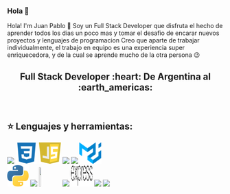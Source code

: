 ### Hola 👋

Hola! I'm Juan Pablo 👋
Soy un Full Stack Developer que disfruta el hecho de aprender todos los dias un poco mas y tomar el desafio de encarar nuevos proyectos y lenguajes de programacion 
Creo que aparte de trabajar individualmente, el trabajo en equipo es una experiencia super enriquecedora, y de la cual se aprende mucho de la otra persona 😉
<h2 align="center">
Full Stack Developer :heart: De Argentina al :earth_americas:
</h2>

&nbsp;&nbsp;


## :star: Lenguajes y herramientas:

<p>
  <code><img width="10%" src="https://www.vectorlogo.zone/logos/w3_html5/w3_html5-ar21.svg"></code>
  <code><img width="10%" height="50px" src="https://github.com/juanpescie/juanPescie/blob/main/logos/1200px-Devicon-css3-plain.svg.png"></code>
  <code><img width="10%" height="50px" src="https://github.com/juanpescie/juanPescie/blob/main/logos/javascript-1.svg"></code>
  <code><img width="10%" src="https://www.vectorlogo.zone/logos/git-scm/git-scm-ar21.svg"></code>
  <code><img width="10%" src="https://www.vectorlogo.zone/logos/getbootstrap/getbootstrap-ar21.svg"></code>
  <code><img width="10%" height="50px" src="https://github.com/juanpescie/juanPescie/blob/main/logos/material-ui-1.svg"></code>
  <br />
  <code><img width="10%" height="50px" src="https://github.com/juanpescie/juanPescie/blob/main/logos/python.png"></code>
  <code><img width="10%" src="https://www.vectorlogo.zone/logos/reactjs/reactjs-ar21.svg"></code>
  <code><img width="10%" height="45" src="https://cdn.worldvectorlogo.com/logos/redux.svg"></code>
  <code><img width="10%" src="https://www.vectorlogo.zone/logos/nodejs/nodejs-ar21.svg"></code>
  <code><img  width="10%" height="50px" src="https://github.com/juanpescie/juanPescie/blob/main/logos/expressjs.svg"></code>
  <code><img width="10%" src="https://www.vectorlogo.zone/logos/postgresql/postgresql-ar21.svg"></code>
  <code><img width="10%" src="https://www.vectorlogo.zone/logos/sequelizejs/sequelizejs-ar21.svg"></code>
  <br />
</p>

&nbsp;






<!--
**juanpescie/juanPescie** is a ✨ _special_ ✨ repository because its `README.md` (this file) appears on your GitHub profile.

Here are some ideas to get you started:

- 🔭 I’m currently working on ...
- 🌱 I’m currently learning ...
- 👯 I’m looking to collaborate on ...
- 🤔 I’m looking for help with ...
- 💬 Ask me about ...
- 📫 How to reach me: ...
- 😄 Pronouns: ...
- ⚡ Fun fact: ...
-->

